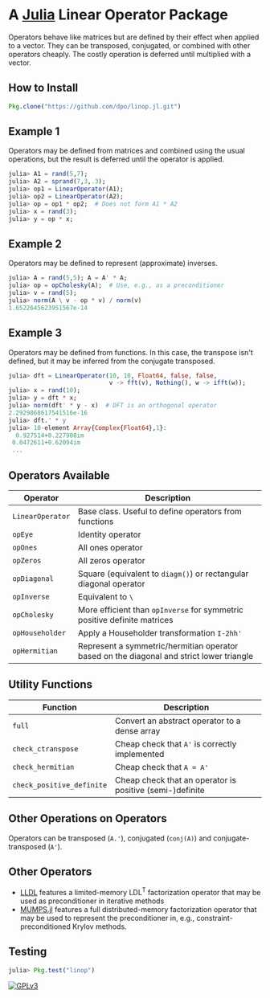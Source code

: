 # A [Julia](http://julialang.org) Linear Operator Package

Operators behave like matrices but are defined by their effect when applied to a vector. They can be transposed, conjugated, or combined with other operators cheaply. The costly operation is deferred until multiplied with a vector.

## How to Install

````JULIA
Pkg.clone("https://github.com/dpo/linop.jl.git")
````

## Example 1

Operators may be defined from matrices and combined using the usual operations, but the result is deferred until the operator is applied.

````JULIA
julia> A1 = rand(5,7);
julia> A2 = sprand(7,3,.3);
julia> op1 = LinearOperator(A1);
julia> op2 = LinearOperator(A2);
julia> op = op1 * op2;  # Does not form A1 * A2
julia> x = rand(3);
julia> y = op * x;
````

## Example 2

Operators may be defined to represent (approximate) inverses.

````JULIA
julia> A = rand(5,5); A = A' * A;
julia> op = opCholesky(A);  # Use, e.g., as a preconditioner
julia> v = rand(5);
julia> norm(A \ v - op * v) / norm(v)
1.6522645623951567e-14
````

## Example 3

Operators may be defined from functions. In this case, the transpose isn't defined, but it may be inferred from the conjugate transposed.

````JULIA
julia> dft = LinearOperator(10, 10, Float64, false, false,
                            v -> fft(v), Nothing(), w -> ifft(w));
julia> x = rand(10);
julia> y = dft * x;
julia> norm(dft' * y - x)  # DFT is an orthogonal operator
2.2929868617541516e-16
julia> dft.' * y
julia> 10-element Array{Complex{Float64},1}:
  0.927514+0.227908im
 0.0472611+0.62094im
 ...
````

## Operators Available

Operator         | Description
-----------------|------------
`LinearOperator` | Base class. Useful to define operators from functions
`opEye`          | Identity operator
`opOnes`         | All ones operator
`opZeros`        | All zeros operator
`opDiagonal`     | Square (equivalent to `diagm()`) or rectangular diagonal operator
`opInverse`      | Equivalent to `\`
`opCholesky`     | More efficient than `opInverse` for symmetric positive definite matrices
`opHouseholder`  | Apply a Householder transformation `I-2hh'`
`opHermitian`    | Represent a symmetric/hermitian operator based on the diagonal and strict lower triangle

## Utility Functions

Function           | Description
-------------------|------------
`full`             | Convert an abstract operator to a dense array
`check_ctranspose` | Cheap check that `A'` is correctly implemented
`check_hermitian`  | Cheap check that `A = A'`
`check_positive_definite` | Cheap check that an operator is positive (semi-)definite


## Other Operations on Operators

Operators can be transposed (`A.'`), conjugated (`conj(A)`) and conjugate-transposed (`A'`).

## Other Operators

* [LLDL](https://github.com/optimizers/lldl) features a limited-memory
  LDL<sup>T</sup> factorization operator that may be used as preconditioner
  in iterative methods
* [MUMPS.jl](https://github.com/dpo/MUMPS.jl) features a full
  distributed-memory factorization operator that may be used to represent the
  preconditioner in, e.g., constraint-preconditioned Krylov methods.

## Testing

````JULIA
julia> Pkg.test("linop")
````

[![GPLv3](http://www.gnu.org/graphics/gplv3-88x31.png)](http://www.gnu.org/licenses/gpl.html "GPLv3")
